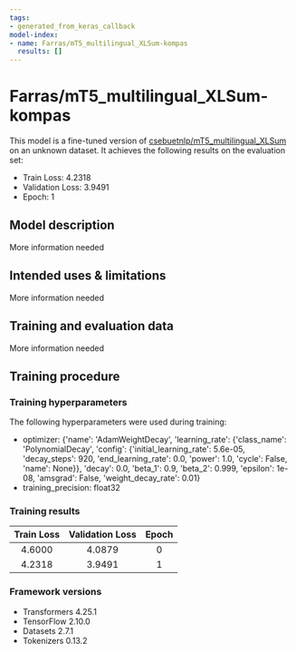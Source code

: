 ```yaml
---
tags:
- generated_from_keras_callback
model-index:
- name: Farras/mT5_multilingual_XLSum-kompas
  results: []
---
```


<!-- This model card has been generated automatically according to the information Keras had access to. You should
probably proofread and complete it, then remove this comment. -->

# Farras/mT5_multilingual_XLSum-kompas

This model is a fine-tuned version of [csebuetnlp/mT5_multilingual_XLSum](https://huggingface.co/csebuetnlp/mT5_multilingual_XLSum) on an unknown dataset.
It achieves the following results on the evaluation set:
- Train Loss: 4.2318
- Validation Loss: 3.9491
- Epoch: 1

## Model description

More information needed

## Intended uses & limitations

More information needed

## Training and evaluation data

More information needed

## Training procedure

### Training hyperparameters

The following hyperparameters were used during training:
- optimizer: {'name': 'AdamWeightDecay', 'learning_rate': {'class_name': 'PolynomialDecay', 'config': {'initial_learning_rate': 5.6e-05, 'decay_steps': 920, 'end_learning_rate': 0.0, 'power': 1.0, 'cycle': False, 'name': None}}, 'decay': 0.0, 'beta_1': 0.9, 'beta_2': 0.999, 'epsilon': 1e-08, 'amsgrad': False, 'weight_decay_rate': 0.01}
- training_precision: float32

### Training results

| Train Loss | Validation Loss | Epoch |
|:----------:|:---------------:|:-----:|
| 4.6000     | 4.0879          | 0     |
| 4.2318     | 3.9491          | 1     |


### Framework versions

- Transformers 4.25.1
- TensorFlow 2.10.0
- Datasets 2.7.1
- Tokenizers 0.13.2
